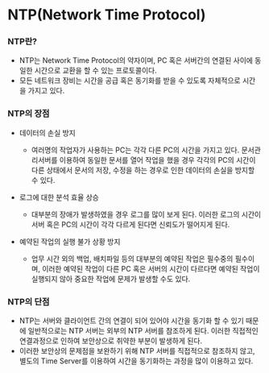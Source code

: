 # NTP(Network Time Protocol)

### NTP란?

* NTP는 Network Time Protocol의 약자이며, PC 혹은 서버간의 연결된 사이에 동일한 시간으로 교환을 할 수 있는 프로토콜이다.
* 모든 네트워크 장비는 시간을 공급 혹은 동기화를 받을 수 있도록 자체적으로 시간을 가지고 있다.



### NTP의 장점

* 데이터의 손실 방지

  * 여러명의 작업자가 사용하는 PC는 각각 다른 PC의 시간을 가지고 있다. 문서관리서버를 이용하여 동일한 문서를 열어 작업을 했을 경우 각각의 PC의 시간이 다른 상태에서 문서의 저장, 수정을 하는 경우로 인한 데이터의 손실을 방지할 수 있다.
* 로그에 대한 분석 효율 상승
  * 대부분의 장애가 발생하였을 경우 로그를 많이 보게 된다. 이러한 로그의 시간이 서버 혹은 PC의 시간이 각각 다르게 된다면 신뢰도가 떨어지게 된다.
* 예약된 작업의 실행 불가 상황 방지
  * 업무 시간 외의 백업, 배치파일 등의 대부분의 예약된 작업은 필수중의 필수이며, 이러한 예약된 작업이 다른 PC 혹은 서버의 시간이 다르다면 예약된 작업이 실행되지 않아 중요한 작업에 문제가 발생할 수도 있다.



### NTP의 단점

* NTP는 서버와 클라이언트 간의 연결이 되어 있어야 시간을 동기화 할 수 있기 때문에 일반적으로는 NTP 서버는 외부의 NTP 서버를 참조하게 된다. 이러한 직접적인 연결과정으로 인하여 보안상으로 취약한 부분이 발생하게 된다.
* 이러한 보안상의 문제점을 보완하기 위해 NTP 서버를 직접적으로 참조하지 않고, 별도의 Time Server를 이용하여 시간을 동기화하는 과정을 많이 이용하고 있다.


